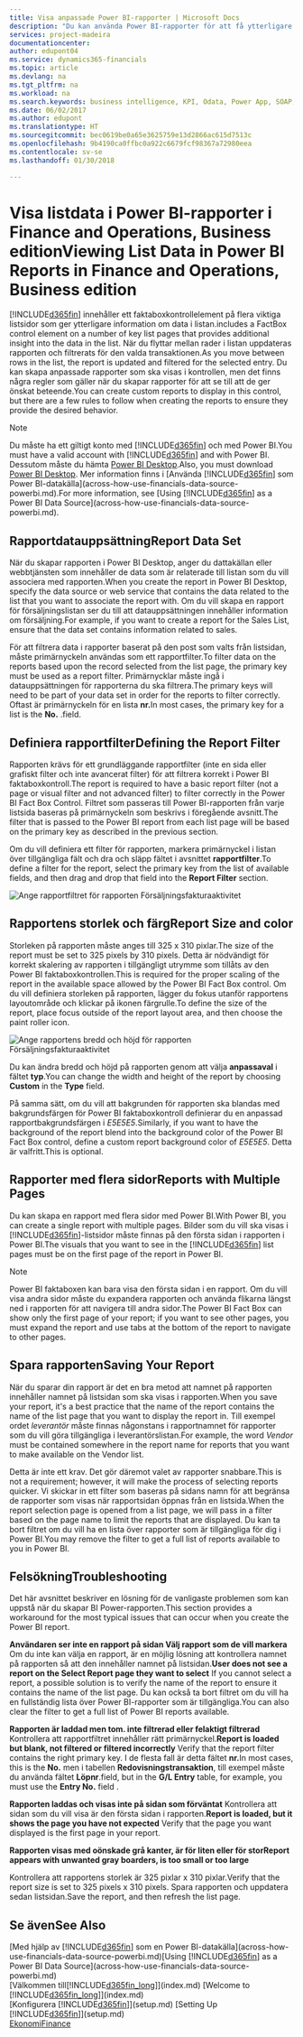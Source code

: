```yaml
---
title: Visa anpassade Power BI-rapporter | Microsoft Docs
description: "Du kan använda Power BI-rapporter för att få ytterligare information om data i listor i Financials."
services: project-madeira
documentationcenter: 
author: edupont04
ms.service: dynamics365-financials
ms.topic: article
ms.devlang: na
ms.tgt_pltfrm: na
ms.workload: na
ms.search.keywords: business intelligence, KPI, Odata, Power App, SOAP, analysis
ms.date: 06/02/2017
ms.author: edupont
ms.translationtype: HT
ms.sourcegitcommit: bec0619be0a65e3625759e13d2866ac615d7513c
ms.openlocfilehash: 9b4190ca0ffbc0a922c6679fcf98367a72980eea
ms.contentlocale: sv-se
ms.lasthandoff: 01/30/2018

---
```

# <a name="viewing-list-data-in-power-bi-reports-in-finance-and-operations-business-edition"></a><span data-ttu-id="76be4-103">Visa listdata i Power BI-rapporter i Finance and Operations, Business edition</span><span class="sxs-lookup"><span data-stu-id="76be4-103">Viewing List Data in Power BI Reports in Finance and Operations, Business edition</span></span> 
[!INCLUDE[d365fin](includes/d365fin_md.md)] <span data-ttu-id="76be4-104"> innehåller ett faktaboxkontrollelement på flera viktiga listsidor som ger ytterligare information om data i listan.</span><span class="sxs-lookup"><span data-stu-id="76be4-104">includes a FactBox control element on a number of key list pages that provides additional insight into the data in the list.</span></span> <span data-ttu-id="76be4-105">När du flyttar mellan rader i listan uppdateras rapporten och filtrerats för den valda transaktionen.</span><span class="sxs-lookup"><span data-stu-id="76be4-105">As you move between rows in the list, the report is updated and filtered for the selected entry.</span></span> <span data-ttu-id="76be4-106">Du kan skapa anpassade rapporter som ska visas i kontrollen, men det finns några regler som gäller när du skapar rapporter för att se till att de ger önskat beteende.</span><span class="sxs-lookup"><span data-stu-id="76be4-106">You can create custom reports to display in this control, but there are a few rules to follow when creating the reports to ensure they provide the desired behavior.</span></span>  

> [!NOTE]  
>   <span data-ttu-id="76be4-107">Du måste ha ett giltigt konto med [!INCLUDE[d365fin](includes/d365fin_md.md)] och med Power BI.</span><span class="sxs-lookup"><span data-stu-id="76be4-107">You must have a valid account with [!INCLUDE[d365fin](includes/d365fin_md.md)] and with Power BI.</span></span> <span data-ttu-id="76be4-108">Dessutom måste du hämta [Power BI Desktop](https://powerbi.microsoft.com/en-us/desktop/).</span><span class="sxs-lookup"><span data-stu-id="76be4-108">Also, you must download [Power BI Desktop](https://powerbi.microsoft.com/en-us/desktop/).</span></span> <span data-ttu-id="76be4-109">Mer information finns i [Använda [!INCLUDE[d365fin](includes/d365fin_md.md)] som Power BI-datakälla](across-how-use-financials-data-source-powerbi.md).</span><span class="sxs-lookup"><span data-stu-id="76be4-109">For more information, see [Using [!INCLUDE[d365fin](includes/d365fin_md.md)] as a Power BI Data Source](across-how-use-financials-data-source-powerbi.md).</span></span>  

## <a name="report-data-set"></a><span data-ttu-id="76be4-110">Rapportdatauppsättning</span><span class="sxs-lookup"><span data-stu-id="76be4-110">Report Data Set</span></span>
<span data-ttu-id="76be4-111">När du skapar rapporten i Power BI Desktop, anger du dattakällan eller webbtjänsten som innehåller de data som är relaterade till listan som du vill associera med rapporten.</span><span class="sxs-lookup"><span data-stu-id="76be4-111">When you create the report in Power BI Desktop, specify the data source or web service that contains the data related to the list that you want to associate the report with.</span></span> <span data-ttu-id="76be4-112">Om du vill skapa en rapport för försäljningslistan ser du till att datauppsättningen innehåller information om försäljning.</span><span class="sxs-lookup"><span data-stu-id="76be4-112">For example, if you want to create a report for the Sales List, ensure that the data set contains information related to sales.</span></span>  

<span data-ttu-id="76be4-113">För att filtrera data i rapporter baserat på den post som valts från listsidan, måste primärnyckeln användas som ett rapportfilter.</span><span class="sxs-lookup"><span data-stu-id="76be4-113">To filter data on the reports based upon the record selected from the list page, the primary key must be used as a report filter.</span></span> <span data-ttu-id="76be4-114">Primärnycklar måste ingå i datauppsättningen för rapporterna du ska filtrera.</span><span class="sxs-lookup"><span data-stu-id="76be4-114">The primary keys will need to be part of your data set in order for the reports to filter correctly.</span></span> <span data-ttu-id="76be4-115">Oftast är primärnyckeln för en lista **nr.**</span><span class="sxs-lookup"><span data-stu-id="76be4-115">In most cases, the primary key for a list is the **No.**</span></span> <span data-ttu-id="76be4-116">.</span><span class="sxs-lookup"><span data-stu-id="76be4-116">field.</span></span>  

## <a name="defining-the-report-filter"></a><span data-ttu-id="76be4-117">Definiera rapportfilter</span><span class="sxs-lookup"><span data-stu-id="76be4-117">Defining the Report Filter</span></span>
<span data-ttu-id="76be4-118">Rapporten krävs för ett grundläggande rapportfilter (inte en sida eller grafiskt filter och inte avancerat filter) för att filtrera korrekt i Power BI faktaboxkontroll.</span><span class="sxs-lookup"><span data-stu-id="76be4-118">The report is required to have a basic report filter (not a page or visual filter and not advanced filter) to filter correctly in the Power BI Fact Box Control.</span></span> <span data-ttu-id="76be4-119">Filtret som passeras till Power BI-rapporten från varje listsida baseras på primärnyckeln som beskrivs i föregående avsnitt.</span><span class="sxs-lookup"><span data-stu-id="76be4-119">The filter that is passed to the Power BI report from each list page will be based on the primary key as described in the previous section.</span></span>  

<span data-ttu-id="76be4-120">Om du vill definiera ett filter för rapporten, markera primärnyckel i listan över tillgängliga fält och dra och släpp fältet i avsnittet **rapportfilter**.</span><span class="sxs-lookup"><span data-stu-id="76be4-120">To define a filter for the report, select the primary key from the list of available fields, and then drag and drop that field into the **Report Filter** section.</span></span>  

![Ange rapportfiltret för rapporten Försäljningsfakturaaktivitet](./media/across-how-use-powerbi-reports-factbox/financials-powerbi-report-filter.png)

## <a name="report-size-and-color"></a><span data-ttu-id="76be4-122">Rapportens storlek och färg</span><span class="sxs-lookup"><span data-stu-id="76be4-122">Report Size and color</span></span>
<span data-ttu-id="76be4-123">Storleken på rapporten måste anges till 325 x 310 pixlar.</span><span class="sxs-lookup"><span data-stu-id="76be4-123">The size of the report must be set to 325 pixels by 310 pixels.</span></span> <span data-ttu-id="76be4-124">Detta är nödvändigt för korrekt skalering av rapporten i tillgängligt utrymme som tillåts av den Power BI faktaboxkontrollen.</span><span class="sxs-lookup"><span data-stu-id="76be4-124">This is required for the proper scaling of the report in the available space allowed by the Power BI Fact Box control.</span></span> <span data-ttu-id="76be4-125">Om du vill definiera storleken på rapporten, lägger du fokus utanför rapportens layoutområde och klickar på ikonen färgrulle.</span><span class="sxs-lookup"><span data-stu-id="76be4-125">To define the size of the report, place focus outside of the report layout area, and then choose the paint roller icon.</span></span>

![Ange rapportens bredd och höjd för rapporten Försäljningsfakturaaktivitet](./media/across-how-use-powerbi-reports-factbox/financials-powerbi-report-sizing.png)

<span data-ttu-id="76be4-127">Du kan ändra bredd och höjd på rapporten genom att välja **anpassaval** i fältet **typ**.</span><span class="sxs-lookup"><span data-stu-id="76be4-127">You can change the width and height of the report by choosing **Custom** in the **Type** field.</span></span>

<span data-ttu-id="76be4-128">På samma sätt, om du vill att bakgrunden för rapporten ska blandas med bakgrundsfärgen för Power BI faktaboxkontroll definierar du en anpassad rapportbakgrundsfärgen i *E5E5E5*.</span><span class="sxs-lookup"><span data-stu-id="76be4-128">Similarly, if you want to have the background of the report blend into the background color of the Power BI Fact Box control, define a custom report background color of *E5E5E5*.</span></span> <span data-ttu-id="76be4-129">Detta är valfritt.</span><span class="sxs-lookup"><span data-stu-id="76be4-129">This is optional.</span></span>  

## <a name="reports-with-multiple-pages"></a><span data-ttu-id="76be4-130">Rapporter med flera sidor</span><span class="sxs-lookup"><span data-stu-id="76be4-130">Reports with Multiple Pages</span></span>
<span data-ttu-id="76be4-131">Du kan skapa en rapport med flera sidor med Power BI.</span><span class="sxs-lookup"><span data-stu-id="76be4-131">With Power BI, you can create a single report with multiple pages.</span></span> <span data-ttu-id="76be4-132">Bilder som du vill ska visas i [!INCLUDE[d365fin](includes/d365fin_md.md)]-listsidor måste finnas på den första sidan i rapporten i Power BI.</span><span class="sxs-lookup"><span data-stu-id="76be4-132">The visuals that you want to see in the [!INCLUDE[d365fin](includes/d365fin_md.md)] list pages must be on the first page of the report in Power BI.</span></span>  

> [!NOTE]  
>  <span data-ttu-id="76be4-133">Power BI faktaboxen kan bara visa den första sidan i en rapport. Om du vill visa andra sidor måste du expandera rapporten och använda flikarna längst ned i rapporten för att navigera till andra sidor.</span><span class="sxs-lookup"><span data-stu-id="76be4-133">The Power BI Fact Box can show only the first page of your report; if you want to see other pages, you must expand the report and use tabs at the bottom of the report to navigate to other pages.</span></span>  

## <a name="saving-your-report"></a><span data-ttu-id="76be4-134">Spara rapporten</span><span class="sxs-lookup"><span data-stu-id="76be4-134">Saving Your Report</span></span>

<span data-ttu-id="76be4-135">När du sparar din rapport är det en bra metod att namnet på rapporten innehåller namnet på listsidan som ska visas i rapporten.</span><span class="sxs-lookup"><span data-stu-id="76be4-135">When you save your report, it's a best practice that the name of the report contains the name of the list page that you want to display the report in.</span></span> <span data-ttu-id="76be4-136">Till exempel ordet *leverantör* måste finnas någonstans i rapportnamnet för rapporter som du vill göra tillgängliga i leverantörslistan.</span><span class="sxs-lookup"><span data-stu-id="76be4-136">For example, the word *Vendor* must be contained somewhere in the report name for reports that you want to make available on the Vendor list.</span></span>  

<span data-ttu-id="76be4-137">Detta är inte ett krav. Det gör däremot valet av rapporter snabbare.</span><span class="sxs-lookup"><span data-stu-id="76be4-137">This is not a requirement; however, it will make the process of selecting reports quicker.</span></span> <span data-ttu-id="76be4-138">Vi skickar in ett filter som baseras på sidans namn för att begränsa de rapporter som visas när rapportsidan öppnas från en listsida.</span><span class="sxs-lookup"><span data-stu-id="76be4-138">When the report selection page is opened from a list page, we will pass in a filter based on the page name to limit the reports that are displayed.</span></span>  <span data-ttu-id="76be4-139">Du kan ta bort filtret om du vill ha en lista över rapporter som är tillgängliga för dig i Power BI.</span><span class="sxs-lookup"><span data-stu-id="76be4-139">You may remove the filter to get a full list of reports available to you in Power BI.</span></span>  

## <a name="troubleshooting"></a><span data-ttu-id="76be4-140">Felsökning</span><span class="sxs-lookup"><span data-stu-id="76be4-140">Troubleshooting</span></span>
<span data-ttu-id="76be4-141">Det här avsnittet beskriver en lösning för de vanligaste problemen som kan uppstå när du skapar BI Power-rapporten.</span><span class="sxs-lookup"><span data-stu-id="76be4-141">This section provides a workaround for the most typical issues that can occur when you create the Power BI report.</span></span>  

<span data-ttu-id="76be4-142">**Användaren ser inte en rapport på sidan Välj rapport som de vill markera** Om du inte kan välja en rapport, är en möjlig lösning att kontrollera namnet på rapporten så att den innehåller namnet på listsidan.</span><span class="sxs-lookup"><span data-stu-id="76be4-142">**User does not see a report on the Select Report page they want to select** If you cannot select a report, a possible solution is to verify the name of the report to ensure it contains the name of the list page.</span></span> <span data-ttu-id="76be4-143">Du kan också ta bort filtret om du vill ha en fullständig lista över Power BI-rapporter som är tillgängliga.</span><span class="sxs-lookup"><span data-stu-id="76be4-143">You can also clear the filter to get a full list of Power BI reports available.</span></span>  

<span data-ttu-id="76be4-144">**Rapporten är laddad men tom. inte filtrerad eller felaktigt filtrerad** Kontrollera att rapportfiltret innehåller rätt primärnyckel.</span><span class="sxs-lookup"><span data-stu-id="76be4-144">**Report is loaded but blank, not filtered or filtered incorrectly** Verify that the report filter contains the right primary key.</span></span> <span data-ttu-id="76be4-145">I de flesta fall är detta fältet **nr.**</span><span class="sxs-lookup"><span data-stu-id="76be4-145">In most cases, this is the **No.**</span></span> <span data-ttu-id="76be4-146">men i tabellen **Redovisningstransaktion**, till exempel måste du använda fältet **Löpnr**.</span><span class="sxs-lookup"><span data-stu-id="76be4-146">field, but in the **G/L Entry** table, for example, you must use the **Entry No.** field  .</span></span>

<span data-ttu-id="76be4-147">**Rapporten laddas och visas inte på sidan som förväntat** Kontrollera att sidan som du vill visa är den första sidan i rapporten.</span><span class="sxs-lookup"><span data-stu-id="76be4-147">**Report is loaded, but it shows the page you have not expected** Verify that the page you want displayed is the first page in your report.</span></span>  

<span data-ttu-id="76be4-148">**Rapporten visas med oönskade grå kanter, är för liten eller för stor**</span><span class="sxs-lookup"><span data-stu-id="76be4-148">**Report appears with unwanted gray boarders, is too small or too large**</span></span>

<span data-ttu-id="76be4-149">Kontrollera att rapportens storlek är 325 pixlar x 310 pixlar.</span><span class="sxs-lookup"><span data-stu-id="76be4-149">Verify that the report size is set to 325 pixels x 310 pixels.</span></span> <span data-ttu-id="76be4-150">Spara rapporten och uppdatera sedan listsidan.</span><span class="sxs-lookup"><span data-stu-id="76be4-150">Save the report, and then refresh the list page.</span></span>  

## <a name="see-also"></a><span data-ttu-id="76be4-151">Se även</span><span class="sxs-lookup"><span data-stu-id="76be4-151">See Also</span></span>
<span data-ttu-id="76be4-152">[Med hjälp av [!INCLUDE[d365fin](includes/d365fin_md.md)] som en Power BI-datakälla](across-how-use-financials-data-source-powerbi.md)</span><span class="sxs-lookup"><span data-stu-id="76be4-152">[Using [!INCLUDE[d365fin](includes/d365fin_md.md)] as a Power BI Data Source](across-how-use-financials-data-source-powerbi.md)</span></span>  
<span data-ttu-id="76be4-153">[Välkommen till[!INCLUDE[d365fin_long](includes/d365fin_long_md.md)]](index.md)  </span><span class="sxs-lookup"><span data-stu-id="76be4-153">[Welcome to [!INCLUDE[d365fin_long](includes/d365fin_long_md.md)]](index.md)  </span></span>  
<span data-ttu-id="76be4-154">[Konfigurera [!INCLUDE[d365fin](includes/d365fin_md.md)]](setup.md)  </span><span class="sxs-lookup"><span data-stu-id="76be4-154">[Setting Up [!INCLUDE[d365fin](includes/d365fin_md.md)]](setup.md)  </span></span>  
[<span data-ttu-id="76be4-155">Ekonomi</span><span class="sxs-lookup"><span data-stu-id="76be4-155">Finance</span></span>](finance.md)  

